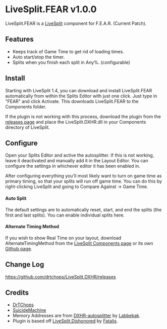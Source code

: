 ﻿LiveSplit.FEAR v1.0.0
=====================

LiveSplit.FEAR is a [LiveSplit](http://livesplit.org/) component for F.E.A.R. (Current Patch).

Features
--------
  * Keeps track of Game Time to get rid of loading times.
  * Auto start/stop the timer.
  * Splits when you finish each split in Any%. (configurable)

Install
-------
Starting with LiveSplit 1.4, you can download and install LiveSplit.FEAR automatically from within the Splits Editor with just one click. Just type in "FEAR" and click Activate. This downloads LiveSplit.FEAR to the Components folder.

If the plugin is not working with this process, download the plugin from the [releases page](https://github.com/drtchops/LiveSplit.FEAR/releases) and place the LiveSplit.DXHR.dll in your Components directory of LiveSplit.

Configure
---------
Open your Splits Editor and active the autosplitter. If this is not working, leave it deactivated and manually add it in the Layout Editor. You can configure the settings in whichever editor it has been enabled in.

After configuring everything you'll most likely want to turn on game time as primary timing, so that your splits will run off game time. You can do this by right-clicking LiveSplit and going to Compare Against -> Game Time.

#### Auto Split
The default settings are to automatically reset, start, and end the splits (the first and last splits). You can enable individual splits here.

#### Alternate Timing Method
If you wish to show Real Time on your layout, download AlternateTimingMethod from the [LiveSplit Components page](http://livesplit.org/components/) or its own [Github page](https://github.com/Dalet/LiveSplit.AlternateTimingMethod/releases).

Change Log
----------
https://github.com/drtchops/LiveSplit.DXHR/releases

Credits
-------
  * [DrTChops](http://twitch.tv/drtchops)
  * [SuicideMachine](http://twitch.tv/suicidemachine)
  * Memory Addresses are from [DXHR-autosplitter](https://github.com/atennapel/Deus-Ex-Human-Revolution-autosplitter) by [Labbekak](http://www.twitch.tv/labbekak).
  * Plugin is based off [LiveSplit.Dishonored](https://github.com/fatalis/LiveSplit.Dishonored) by [Fatalis](http://twitch.tv/fatalis_).
